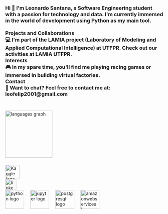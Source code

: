 <h3 align="left">Hi 👋 I'm Leonardo Santana, a Software Engineering student with a passion for technology and data. I'm currently immersed in the world of development using Python as my main tool.<br><br>Projects and Collaborations<br>💻 I'm part of the LAMIA project (Laboratory of Modeling and Applied Computational Intelligence) at UTFPR. Check out our activities at LAMIA UTFPR.<br>Interests<br>🎮 In my spare time, you'll find me playing racing games or immersed in building virtual factories.<br>Contact<br>📧 Want to chat? Feel free to contact me at: leofelip2001@gmail.com<br><br></h3>

###

<div align="left">
  
  <img src="https://github-readme-stats.vercel.app/api/top-langs?username=LeonardoSantan&locale=en&hide_title=true&layout=compact&card_width=320&langs_count=5&theme=dracula&hide_border=true" height="150" alt="languages graph"  />
</div>

###

###

<div align="left">
  <a href="https://www.kaggle.com/anotherhero" target="_blank">
    <img src="https://www.vectorlogo.zone/logos/kaggle/kaggle-ar21.png" height="45" alt="Kaggle logo"  />
  </a>
<div align="left">
  <a href="https://www.linkedin.com/in/lfgsantana/" target="_blank">
    <img src="https://img.shields.io/static/v1?message=LinkedIn&logo=linkedin&label=&color=0077B5&logoColor=white&labelColor=&style=for-the-badge" height="35" alt="linkedin logo"  />
  </a>

</div>


<div align="left">
  <img src="https://cdn.jsdelivr.net/gh/devicons/devicon/icons/python/python-original.svg" height="60" alt="python logo"  />
  <img width="12" />
  <img src="https://cdn.jsdelivr.net/gh/devicons/devicon/icons/jupyter/jupyter-original.svg" height="60" alt="jupyter logo"  />
  <img width="12" />
  <img src="https://cdn.jsdelivr.net/gh/devicons/devicon/icons/postgresql/postgresql-original.svg" height="60" alt="postgresql logo"  />
  <img width="12" />
  <img src="https://cdn.simpleicons.org/amazonaws/232F3E" height="60" alt="amazonwebservices logo"  />
</div>

###

